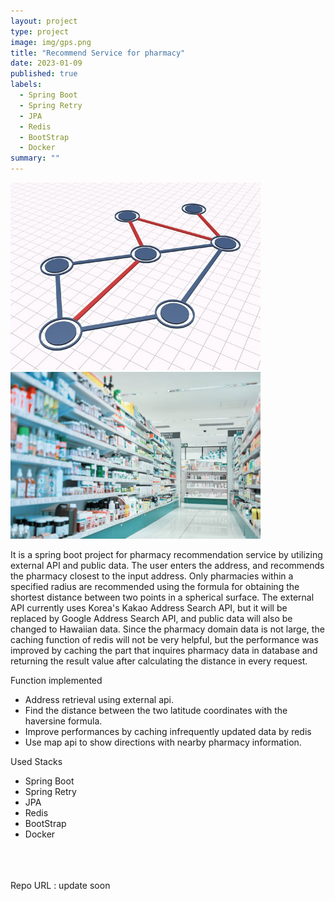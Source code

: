 ```yaml
---
layout: project
type: project
image: img/gps.png
title: "Recommend Service for pharmacy"
date: 2023-01-09
published: true
labels:
  - Spring Boot
  - Spring Retry
  - JPA
  - Redis
  - BootStrap
  - Docker
summary: ""
---
```


<div class="text-center p-4">
  <img width="400px" src="../img/shortestPath.jpg" class="img-thumbnail" >
  <img width="400px" src="../img/pharmacy.jpg" class="img-thumbnail" >
</div>

It is a spring boot project for pharmacy recommendation service by utilizing external API and public data. The user enters the address, and recommends the pharmacy closest to the input address. Only pharmacies within a specified radius are recommended using the formula for obtaining the shortest distance between two points in a spherical surface. The external API currently uses Korea's Kakao Address Search API, but it will be replaced by Google Address Search API, and public data will also be changed to Hawaiian data. Since the pharmacy domain data is not large, the caching function of redis will not be very helpful, but the performance was improved by caching the part that inquires pharmacy data in database and returning the result value after calculating the distance in every request.

Function implemented
- Address retrieval using external api.
- Find the distance between the two latitude coordinates with the haversine formula.
- Improve performances by caching infrequently updated data by redis
- Use map api to show directions with nearby pharmacy information.


Used Stacks
  - Spring Boot
  - Spring Retry
  - JPA
  - Redis
  - BootStrap
  - Docker

<br><br><br>
Repo URL : update soon





